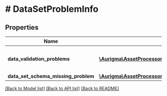 # # DataSetProblemInfo

## Properties

Name | Type | Description | Notes
------------ | ------------- | ------------- | -------------
**data_validation_problems** | [**\Aurigma\AssetProcessor\Model\DataSetValidationProblemDescription[]**](DataSetValidationProblemDescription.md) | List of data validation problem descriptions | [optional]
**data_set_schema_missing_problem** | [**\Aurigma\AssetProcessor\Model\DataSetSchemaMissingProblemDescription**](DataSetSchemaMissingProblemDescription.md) |  | [optional]

[[Back to Model list]](../../README.md#models) [[Back to API list]](../../README.md#endpoints) [[Back to README]](../../README.md)
